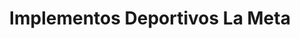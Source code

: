 ---
title: "Implementos Deportivos La Meta"
url: /guadalupe/implementos-deportivos-la-meta/
shop: Sport
---